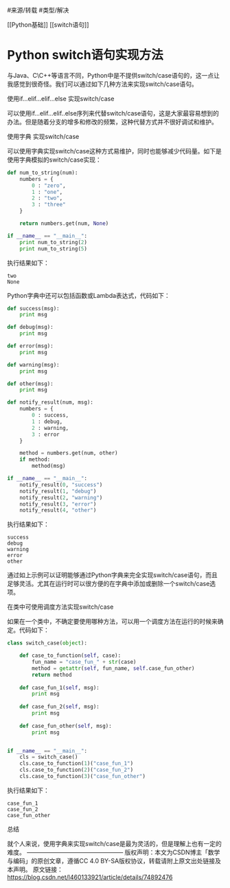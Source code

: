 
#来源/转载 
#类型/解决


[[Python基础]]
[[switch语句]]

# Python switch语句实现方法

与Java、C\C++等语言不同，Python中是不提供switch/case语句的，这一点让我感觉到很奇怪。我们可以通过如下几种方法来实现switch/case语句。

使用if…elif…elif…else 实现switch/case

可以使用if…elif…elif..else序列来代替switch/case语句，这是大家最容易想到的办法。但是随着分支的增多和修改的频繁，这种代替方式并不很好调试和维护。

使用字典 实现switch/case

可以使用字典实现switch/case这种方式易维护，同时也能够减少代码量。如下是使用字典模拟的switch/case实现：

```python
def num_to_string(num):
    numbers = {
        0 : "zero",
        1 : "one",
        2 : "two",
        3 : "three"
    }

    return numbers.get(num, None)

if __name__ == "__main__":
    print num_to_string(2)
    print num_to_string(5)
```

执行结果如下：

```shell
two
None
```


Python字典中还可以包括函数或Lambda表达式，代码如下：

```python
def success(msg):
    print msg

def debug(msg):
    print msg

def error(msg):
    print msg

def warning(msg):
    print msg

def other(msg):
    print msg

def notify_result(num, msg):
    numbers = {
        0 : success,
        1 : debug,
        2 : warning,
        3 : error
    }

    method = numbers.get(num, other)
    if method:
        method(msg)

if __name__ == "__main__":
    notify_result(0, "success")
    notify_result(1, "debug")
    notify_result(2, "warning")
    notify_result(3, "error")
    notify_result(4, "other")
```


执行结果如下：

```shell
success
debug
warning
error
other
```


通过如上示例可以证明能够通过Python字典来完全实现switch/case语句，而且足够灵活。尤其在运行时可以很方便的在字典中添加或删除一个switch/case选项。

在类中可使用调度方法实现switch/case

如果在一个类中，不确定要使用哪种方法，可以用一个调度方法在运行的时候来确定。代码如下：

```python
class switch_case(object):

    def case_to_function(self, case):
        fun_name = "case_fun_" + str(case)
        method = getattr(self, fun_name, self.case_fun_other)
        return method
    
    def case_fun_1(self, msg):
        print msg
    
    def case_fun_2(self, msg):
        print msg
    
    def case_fun_other(self, msg):
        print msg


if __name__ == "__main__":
    cls = switch_case()
    cls.case_to_function(1)("case_fun_1")
    cls.case_to_function(2)("case_fun_2")
    cls.case_to_function(3)("case_fun_other")

```


执行结果如下：

```shell
case_fun_1
case_fun_2
case_fun_other
```


总结

就个人来说，使用字典来实现switch/case是最为灵活的，但是理解上也有一定的难度。
————————————————
版权声明：本文为CSDN博主「数学与编码」的原创文章，遵循CC 4.0 BY-SA版权协议，转载请附上原文出处链接及本声明。
原文链接：https://blog.csdn.net/l460133921/article/details/74892476